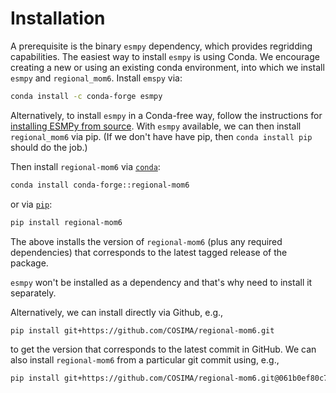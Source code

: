 Installation
============

A prerequisite is the binary `esmpy` dependency, which provides regridding capabilities. The easiest way to install `esmpy` is using Conda.
We encourage creating a new or using an existing conda environment, into which we install `esmpy` and `regional_mom6`.
Install `emspy` via:

```bash
conda install -c conda-forge esmpy
```

Alternatively, to install `esmpy` in a Conda-free way, follow the instructions for [installing ESMPy from
source](https://earthsystemmodeling.org/esmpy_doc/release/latest/html/install.html#installing-esmpy-from-source).
With `esmpy` available, we can then install `regional_mom6` via pip. (If we don't have have pip, then
`conda install pip` should do the job.)

Then install `regional-mom6` via [`conda`](https://anaconda.org/conda-forge/regional-mom6):

```bash
conda install conda-forge::regional-mom6
```

or via [`pip`](https://badge.fury.io/py/regional-mom6):

```bash
pip install regional-mom6
```

The above installs the version of `regional-mom6` (plus any required dependencies) that corresponds to the latest tagged release of the package.

`esmpy` won't be installed as a dependency and that's why need to install it separately.

Alternatively, we can install directly via Github, e.g., 

```bash
pip install git+https://github.com/COSIMA/regional-mom6.git
```

to get the version that corresponds to the latest commit in GitHub.
We can also install `regional-mom6` from a particular git commit using, e.g.,

```bash
pip install git+https://github.com/COSIMA/regional-mom6.git@061b0ef80c7cbc04de0566df329c4ea472002f7e
```
